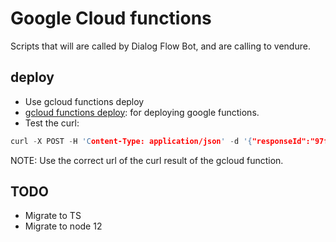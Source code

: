 # Google Cloud functions
Scripts that will are called by Dialog Flow Bot, and are calling to vendure.
## deploy
- Use gcloud functions deploy
- [gcloud functions deploy](https://cloud.google.com/sdk/gcloud/reference/functions/deploy): for deploying google functions.
- Test the curl:
```c
curl -X POST -H 'Content-Type: application/json' -d '{"responseId":"97f82706-a185-43ea-82a2-b76e454a0f7e-4b8539db","queryResult":{"queryText":"hola","action":"input.welcome","parameters":{},"allRequiredParamsPresent":true,"outputContexts":[{"name":"projects/detallesjoselyn/locations/global/agent/sessions/34864b35-3467-7625-98cb-7e22d6c51112/contexts/defaultwelcomeintent-followup","lifespanCount":1},{"name":"projects/detallesjoselyn/locations/global/agent/sessions/34864b35-3467-7625-98cb-7e22d6c51112/contexts/questionmenu","lifespanCount":1},{"name":"projects/detallesjoselyn/locations/global/agent/sessions/34864b35-3467-7625-98cb-7e22d6c51112/contexts/agenthandover","lifespanCount":1},{"name":"projects/detallesjoselyn/locations/global/agent/sessions/34864b35-3467-7625-98cb-7e22d6c51112/contexts/payment_methods","lifespanCount":1},{"name":"projects/detallesjoselyn/locations/global/agent/sessions/34864b35-3467-7625-98cb-7e22d6c51112/contexts/order-menu","lifespanCount":1},{"name":"projects/detallesjoselyn/locations/global/agent/sessions/34864b35-3467-7625-98cb-7e22d6c51112/contexts/_system_counters_","parameters":{"no-input":0,"no-match":0}}],"intent":{"name":"projects/detallesjoselyn/locations/global/agent/intents/2af59afd-4c62-494e-9746-60d016f44cce","displayName":"Default Welcome Intent"},"intentDetectionConfidence":1,"languageCode":"es","sentimentAnalysisResult":{"queryTextSentiment":{"score":0.1,"magnitude":0.1}}},"originalDetectIntentRequest":{"source":"DIALOGFLOW_CONSOLE","payload":{}},"session":"projects/detallesjoselyn/locations/global/agent/sessions/34864b35-3467-7625-98cb-7e22d6c51112"}' https://us-central1-detallesjoselyn.cloudfunctions.net/dialogflowFirebaseFulfillmentProd
```

NOTE: Use the correct url of the curl result of the gcloud function.


## TODO
- Migrate to TS
- Migrate to node 12